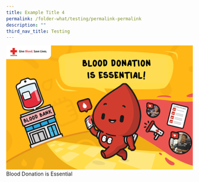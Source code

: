 ```yaml
---
title: Example Title 4
permalink: /folder-what/testing/permalink-permalink
description: ""
third_nav_title: Testing
---
```

![Alt text for image on Isomer site](/images/Essential.png)
Blood Donation is Essential
